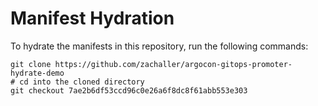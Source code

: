 # Manifest Hydration

To hydrate the manifests in this repository, run the following commands:

```shell
git clone https://github.com/zachaller/argocon-gitops-promoter-hydrate-demo
# cd into the cloned directory
git checkout 7ae2b6df53ccd96c0e26a6f8dc8f61abb553e303
```
